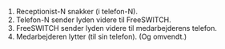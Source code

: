 1. Receptionist-N snakker (i telefon-N).
1. Telefon-N sender lyden videre til FreeSWITCH.
1. FreeSWITCH sender lyden videre til medarbejderens telefon.
1. Medarbejderen lytter (til sin telefon).  (Og omvendt.)
